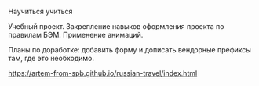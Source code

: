 Научиться учиться

Учебный проект.
Закрепление навыков оформления проекта по правилам БЭМ.
Применение анимаций.

Планы по доработке: добавить форму и дописать вендорные префиксы там, где это необходимо.


https://artem-from-spb.github.io/russian-travel/index.html
